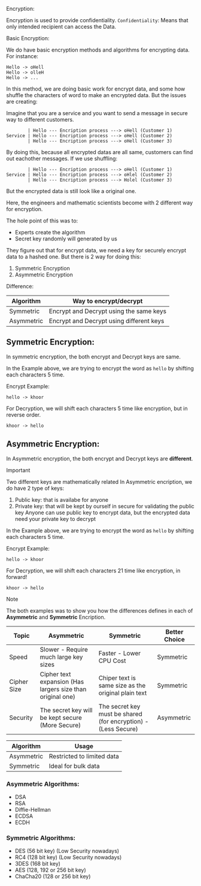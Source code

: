 Encryption:

Encryption is used to provide confidentiality. `Confidentiality`: Means that only intended recipient can access the Data.

Basic Encryption:

We do have basic encryption methods and algorithms for encrypting data. For instance:

```
Hello -> oHell
Hello -> olleH
Hello -> ...
```

In this method, we are doing basic work for encrypt data, and some how shuffle the characters of word to make an encrypted data. But the issues are creating:

Imagine that you are a service and you want to send a message in secure way to different customers.

```
        | Hello --- Encription process ---> oHell (Customer 1)
Service | Hello --- Encription process ---> oHell (Customer 2)
        | Hello --- Encription process ---> oHell (Customer 3)
```

By doing this, because all encrypted datas are all same, customers can find out eachother messages. If we use shuffling: 

```
        | Hello --- Encription process ---> oHell (Customer 1)
Service | Hello --- Encription process ---> oHlel (Customer 2)
        | Hello --- Encription process ---> Holel (Customer 3)
```

But the encrypted data is still look like a original one.

Here, the engineers and mathematic scientists become with 2 different way for encryption.

The hole point of this was to:
- Experts create the algorithm 
- Secret key randomly will generated by us

They figure out that for encrypt data, we need a key for securely encrypt data to a hashed one. But there is 2 way for doing this:

1. Symmetric Encryption
2. Asymmetric Encryption

Difference:

| Algorithm | Way to encrypt/decrypt |
| --- | --- |
| Symmetric | Encrypt and Decrypt using the same keys |
| Asymmetric | Encrypt and Decrypt using different keys |

## Symmetric Encryption:

In symmetric encryption, the both encrypt and Decrypt keys are same.

In the Example above, we are trying to encrypt the word as `hello` by shifting each characters 5 time.

Encrypt Example:

```
hello -> khoor
```

For Decryption, we will shift each characters 5 time like encryption, but in reverse order. 

```
khoor -> hello
```

## Asymmetric Encryption:

In Asymmetric encryption, the both encrypt and Decrypt keys are **different**.

> [!IMPORTANT]
> Two different keys are mathematically related
> In Asymmetric encription, we do have 2 type of keys:
> 1. Public key: that is availabe for anyone
> 2. Private key: that will be kept by ourself in secure for validating the public key
> Anyone can use public key to encrypt data, but the encrypted data need your private key to decrypt

In the Example above, we are trying to encrypt the word as `hello` by shifting each characters 5 time.

Encrypt Example:

```
hello -> khoor
```

For Decryption, we will shift each characters 21 time like encryption, in forward!

```
khoor -> hello
```

> [!NOTE]
> The both examples was to show you how the differences defines in each of **Asymmetric** and **Symmetric** Encription.

| Topic | Asymmetric | Symmetric | Better Choice |
| --- | --- | --- | --- |
| Speed | Slower - Require much large key sizes | Faster - Lower CPU Cost | Symmetric |
| Cipher Size | Cipher text expansion (Has largers size than original one) | Chiper text is same size as the original plain text | Symmetric |
| Security | The secret key will be kept secure (More Secure) | The secret key must be shared (for encryption) - (Less Secure) | Asymmetric |

| Algorithm | Usage |
| --- | --- |
| Asymmetric | Restricted to limited data |
| Symmetric | Ideal for bulk data |

### Asymmetric Algorithms:

- DSA
- RSA 
- Diffie-Hellman
- ECDSA
- ECDH

### Symmetric Algorithms:

- DES (56 bit key) (Low Security nowadays)
- RC4 (128 bit key) (Low Security nowadays)
- 3DES (168 bit key)
- AES (128, 192 or 256 bit key)
- ChaCha20 (128 or 256 bit key)


